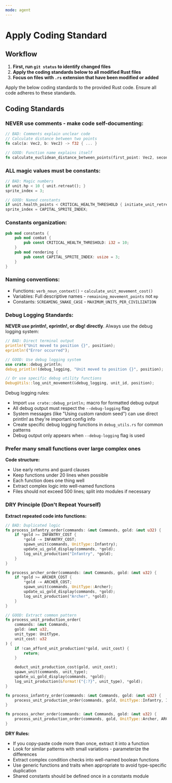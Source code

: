```yaml
---
mode: agent
---
```


# Apply Coding Standard

## Workflow

1. **First, run `git status` to identify changed files**
2. **Apply the coding standards below to all modified Rust files**
3. **Focus on files with `.rs` extension that have been modified or added**

Apply the below coding standards to the provided Rust code. Ensure all code adheres to these standards.

## Coding Standards

### NEVER use comments - make code self-documenting:

```rust
// BAD: Comments explain unclear code
// Calculate distance between two points
fn calc(a: Vec2, b: Vec2) -> f32 { ... }

// GOOD: Function name explains itself
fn calculate_euclidean_distance_between_points(first_point: Vec2, second_point: Vec2) -> f32 { ... }
```

### ALL magic values must be constants:

```rust
// BAD: Magic numbers
if unit.hp < 10 { unit.retreat(); }
sprite_index = 3;

// GOOD: Named constants
if unit.health_points < CRITICAL_HEALTH_THRESHOLD { initiate_unit_retreat(&mut unit); }
sprite_index = CAPITAL_SPRITE_INDEX;
```

### Constants organization:

```rust
pub mod constants {
    pub mod combat {
        pub const CRITICAL_HEALTH_THRESHOLD: i32 = 10;
    }
    pub mod rendering {
        pub const CAPITAL_SPRITE_INDEX: usize = 3;
    }
}
```

### Naming conventions:

- Functions: `verb_noun_context()` - `calculate_unit_movement_cost()`
- Variables: Full descriptive names - `remaining_movement_points` not `mp`
- Constants: `SCREAMING_SNAKE_CASE` - `MAXIMUM_UNITS_PER_CIVILIZATION`

### Debug Logging Standards:

**NEVER use println!, eprintln!, or dbg! directly**. Always use the debug logging system:

```rust
// BAD: Direct terminal output
println!("Unit moved to position {}", position);
eprintln!("Error occurred");

// GOOD: Use debug logging system
use crate::debug_println;
debug_println!(debug_logging, "Unit moved to position {}", position);

// Or use specific debug utility functions
DebugUtils::log_unit_movement(&debug_logging, unit_id, position);
```

Debug logging rules:

- Import `use crate::debug_println;` macro for formatted debug output
- All debug output must respect the `--debug-logging` flag
- System messages (like "Using custom random seed") can use direct println! as they're important config info
- Create specific debug logging functions in `debug_utils.rs` for common patterns
- Debug output only appears when `--debug-logging` flag is used

### Prefer many small functions over large complex ones

**Code structure:**

- Use early returns and guard clauses
- Keep functions under 20 lines when possible
- Each function does one thing well
- Extract complex logic into well-named functions
- Files should not exceed 500 lines; split into modules if necessary

### DRY Principle (Don't Repeat Yourself)

**Extract repeated code into functions:**

```rust
// BAD: Duplicated logic
fn process_infantry_order(commands: &mut Commands, gold: &mut u32) {
    if *gold >= INFANTRY_COST {
        *gold -= INFANTRY_COST;
        spawn_unit(commands, UnitType::Infantry);
        update_ui_gold_display(commands, *gold);
        log_unit_production("Infantry", *gold);
    }
}

fn process_archer_order(commands: &mut Commands, gold: &mut u32) {
    if *gold >= ARCHER_COST {
        *gold -= ARCHER_COST;
        spawn_unit(commands, UnitType::Archer);
        update_ui_gold_display(commands, *gold);
        log_unit_production("Archer", *gold);
    }
}

// GOOD: Extract common pattern
fn process_unit_production_order(
    commands: &mut Commands,
    gold: &mut u32,
    unit_type: UnitType,
    unit_cost: u32
) {
    if !can_afford_unit_production(*gold, unit_cost) {
        return;
    }

    deduct_unit_production_cost(gold, unit_cost);
    spawn_unit(commands, unit_type);
    update_ui_gold_display(commands, *gold);
    log_unit_production(&format!("{:?}", unit_type), *gold);
}

fn process_infantry_order(commands: &mut Commands, gold: &mut u32) {
    process_unit_production_order(commands, gold, UnitType::Infantry, INFANTRY_COST);
}

fn process_archer_order(commands: &mut Commands, gold: &mut u32) {
    process_unit_production_order(commands, gold, UnitType::Archer, ARCHER_COST);
}
```

**DRY Rules:**

- If you copy-paste code more than once, extract it into a function
- Look for similar patterns with small variations - parameterize the differences
- Extract complex condition checks into well-named boolean functions
- Use generic functions and traits when appropriate to avoid type-specific duplication
- Shared constants should be defined once in a constants module

